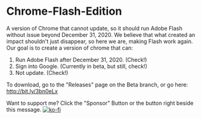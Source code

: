 # Chrome-Flash-Edition
A version of Chrome that cannot update, so it should run Adobe Flash without issue beyond December 31, 2020.
We believe that what created an impact shouldn't just disappear, so here we are, making Flash work again.
Our goal is to create a version of chrome that can:
1. Run Adobe Flash after December 31, 2020. (Check!)
2. Sign into Google. (Currently in beta, but still, check!)
3. Not update. (Check!)

To download, go to the "Releases" page on the Beta branch, or go here: http://bit.ly/3bn0eLx


Want to support me? Click the "Sponsor" Button or the button right beside this message.
[![ko-fi](https://www.ko-fi.com/img/githubbutton_sm.svg)](https://ko-fi.com/T6T61CDBK)
